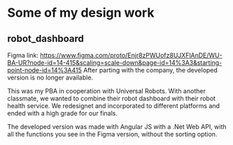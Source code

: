# Some of my design work

## robot_dashboard
Figma link: https://www.figma.com/proto/Enjr8zPWUofz8UJXFlAnDE/WU-BA-UR?node-id=14-415&scaling=scale-down&page-id=14%3A3&starting-point-node-id=14%3A415
After parting with the company, the developed version is no longer available. 

This was my PBA in cooperation with Universal Robots. With another classmate, we wanted to combine their robot dashboard with their robot health service. 
We redesignet and incorporated to different platforms and ended with a high grade for our finals. 

The developed version was made with Angular JS with a .Net Web API, with all the functions you see in the Figma version, without the sorting option. 
